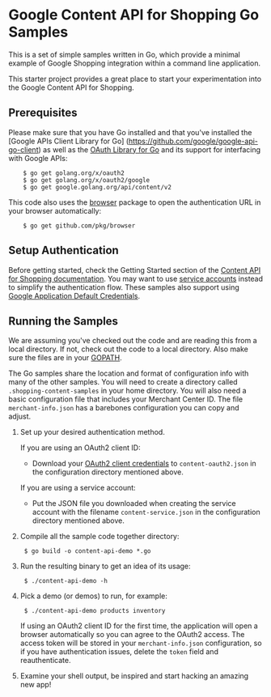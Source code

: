 # Google Content API for Shopping Go Samples

This is a set of simple samples written in Go, which provide a minimal
example of Google Shopping integration within a command line application.

This starter project provides a great place to start your experimentation into
the Google Content API for Shopping.

## Prerequisites

Please make sure that you have Go installed and that you've installed
the [Google APIs Client Library for Go]
(https://github.com/google/google-api-go-client) as well as the [OAuth Library
for Go](https://github.com/golang/oauth2) and its support for
interfacing with Google APIs:

        $ go get golang.org/x/oauth2
        $ go get golang.org/x/oauth2/google
        $ go get google.golang.org/api/content/v2

This code also uses the [browser](https://github.com/pkg/browser) package
to open the authentication URL in your browser automatically:

        $ go get github.com/pkg/browser

## Setup Authentication

Before getting started, check the Getting Started section of the
[Content API for Shopping documentation](https://developers.google.com/shopping-content/v2/quickstart).
You may want to use
[service accounts](https://developers.google.com/shopping-content/v2/how-tos/service-accounts)
instead to simplify the authentication flow. These samples also support using
[Google Application Default Credentials](https://developers.google.com/identity/protocols/application-default-credentials).

## Running the Samples

We are assuming you've checked out the code and are reading this from a local
directory. If not, check out the code to a local directory.  Also make sure the
files are in your [GOPATH](https://github.com/golang/go/wiki/GOPATH).

The Go samples share the location and format of configuration info with many of
the other samples. You will need to create a directory called
`.shopping-content-samples` in your home directory. You will also need a basic
configuration file that includes your Merchant Center ID. The file
`merchant-info.json` has a barebones configuration you can copy and adjust.

1. Set up your desired authentication method.

   If you are using an OAuth2 client ID:

   * Download your [OAuth2 client credentials](console.developers.google.com/apis/credentials)
     to `content-oauth2.json` in the configuration directory mentioned above.

   If you are using a service account:

    * Put the JSON file you downloaded when creating the service account with
      the filename `content-service.json` in the configuration directory
      mentioned above.

2. Compile all the sample code together directory:

        $ go build -o content-api-demo *.go

3. Run the resulting binary to get an idea of its usage:

        $ ./content-api-demo -h

4. Pick a demo (or demos) to run, for example:

        $ ./content-api-demo products inventory

   If using an OAuth2 client ID for the first time, the application will open a
   browser automatically so you can agree to the OAuth2 access.  The access
   token will be stored in your `merchant-info.json` configuration, so if you
   have authentication issues, delete the `token` field and reauthenticate.

5. Examine your shell output, be inspired and start hacking an amazing new app!

